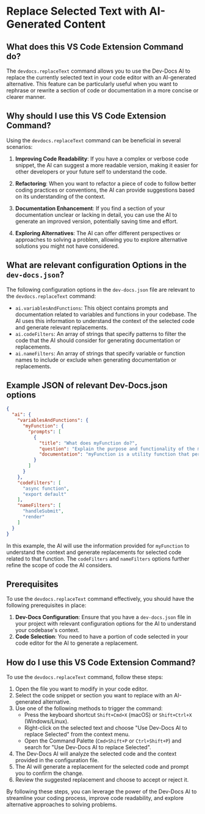 
  
  # **Replace Selected Text with AI-Generated Content**

## What does this VS Code Extension Command do?

The `devdocs.replaceText` command allows you to use the Dev-Docs AI to replace the currently selected text in your code editor with an AI-generated alternative. This feature can be particularly useful when you want to rephrase or rewrite a section of code or documentation in a more concise or clearer manner.

## Why should I use this VS Code Extension Command?

Using the `devdocs.replaceText` command can be beneficial in several scenarios:

1. **Improving Code Readability**: If you have a complex or verbose code snippet, the AI can suggest a more readable version, making it easier for other developers or your future self to understand the code.

2. **Refactoring**: When you want to refactor a piece of code to follow better coding practices or conventions, the AI can provide suggestions based on its understanding of the context.

3. **Documentation Enhancement**: If you find a section of your documentation unclear or lacking in detail, you can use the AI to generate an improved version, potentially saving time and effort.

4. **Exploring Alternatives**: The AI can offer different perspectives or approaches to solving a problem, allowing you to explore alternative solutions you might not have considered.

## What are relevant configuration Options in the `dev-docs.json`?

The following configuration options in the `dev-docs.json` file are relevant to the `devdocs.replaceText` command:

- `ai.variablesAndFunctions`: This object contains prompts and documentation related to variables and functions in your codebase. The AI uses this information to understand the context of the selected code and generate relevant replacements.
- `ai.codeFilters`: An array of strings that specify patterns to filter the code that the AI should consider for generating documentation or replacements.
- `ai.nameFilters`: An array of strings that specify variable or function names to include or exclude when generating documentation or replacements.

## Example JSON of relevant Dev-Docs.json options

```json
{
  "ai": {
    "variablesAndFunctions": {
      "myFunction": {
        "prompts": [
          {
            "title": "What does myFunction do?",
            "question": "Explain the purpose and functionality of the myFunction function.",
            "documentation": "myFunction is a utility function that performs xyz operations..."
          }
        ]
      }
    },
    "codeFilters": [
      "async function",
      "export default"
    ],
    "nameFilters": [
      "handleSubmit",
      "render"
    ]
  }
}
```

In this example, the AI will use the information provided for `myFunction` to understand the context and generate replacements for selected code related to that function. The `codeFilters` and `nameFilters` options further refine the scope of code the AI considers.

## Prerequisites

To use the `devdocs.replaceText` command effectively, you should have the following prerequisites in place:

1. **Dev-Docs Configuration**: Ensure that you have a `dev-docs.json` file in your project with relevant configuration options for the AI to understand your codebase's context.
2. **Code Selection**: You need to have a portion of code selected in your code editor for the AI to generate a replacement.

## How do I use this VS Code Extension Command?

To use the `devdocs.replaceText` command, follow these steps:

1. Open the file you want to modify in your code editor.
2. Select the code snippet or section you want to replace with an AI-generated alternative.
3. Use one of the following methods to trigger the command:
   - Press the keyboard shortcut `Shift+Cmd+X` (macOS) or `Shift+Ctrl+X` (Windows/Linux).
   - Right-click on the selected text and choose "Use Dev-Docs AI to replace Selected" from the context menu.
   - Open the Command Palette (`Cmd+Shift+P` or `Ctrl+Shift+P`) and search for "Use Dev-Docs AI to replace Selected".
4. The Dev-Docs AI will analyze the selected code and the context provided in the configuration file.
5. The AI will generate a replacement for the selected code and prompt you to confirm the change.
6. Review the suggested replacement and choose to accept or reject it.

By following these steps, you can leverage the power of the Dev-Docs AI to streamline your coding process, improve code readability, and explore alternative approaches to solving problems.
  
  